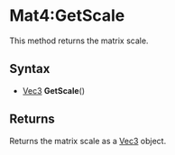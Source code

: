 # Mat4:GetScale

This method returns the matrix scale.

## Syntax

- [Vec3](Vec3.md) **GetScale**()

## Returns

Returns the matrix scale as a [Vec3](Vec3.md) object.
